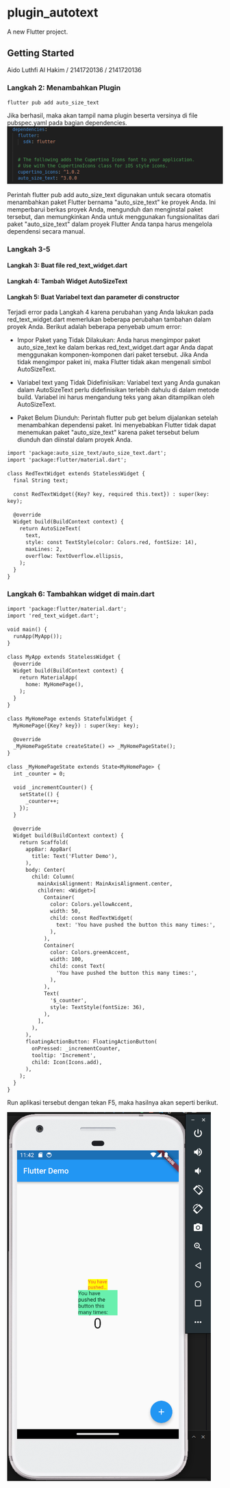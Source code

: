 # plugin_autotext

A new Flutter project.

## Getting Started

Aido Luthfi Al Hakim / 2141720136 / 2141720136

### Langkah 2: Menambahkan Plugin
```
flutter pub add auto_size_text
```
Jika berhasil, maka akan tampil nama plugin beserta versinya di file pubspec.yaml pada bagian dependencies.
![ss](screenshot/ss.png)

Perintah flutter pub add auto_size_text digunakan untuk secara otomatis menambahkan paket Flutter bernama "auto_size_text" ke proyek Anda. Ini memperbarui berkas proyek Anda, mengunduh dan menginstal paket tersebut, dan memungkinkan Anda untuk menggunakan fungsionalitas dari paket "auto_size_text" dalam proyek Flutter Anda tanpa harus mengelola dependensi secara manual.


### Langkah 3-5
#### Langkah 3: Buat file red_text_widget.dart
#### Langkah 4: Tambah Widget AutoSizeText
#### Langkah 5: Buat Variabel text dan parameter di constructor

Terjadi error pada Langkah 4 karena perubahan yang Anda lakukan pada red_text_widget.dart memerlukan beberapa perubahan tambahan dalam proyek Anda. Berikut adalah beberapa penyebab umum error:

- Impor Paket yang Tidak Dilakukan: Anda harus mengimpor paket auto_size_text ke dalam berkas red_text_widget.dart agar Anda dapat menggunakan komponen-komponen dari paket tersebut. Jika Anda tidak mengimpor paket ini, maka Flutter tidak akan mengenali simbol AutoSizeText.

- Variabel text yang Tidak Didefinisikan: Variabel text yang Anda gunakan dalam AutoSizeText perlu didefinisikan terlebih dahulu di dalam metode build. Variabel ini harus mengandung teks yang akan ditampilkan oleh AutoSizeText.

- Paket Belum Diunduh: Perintah flutter pub get belum dijalankan setelah menambahkan dependensi paket. Ini menyebabkan Flutter tidak dapat menemukan paket "auto_size_text" karena paket tersebut belum diunduh dan diinstal dalam proyek Anda.


```
import 'package:auto_size_text/auto_size_text.dart';
import 'package:flutter/material.dart';

class RedTextWidget extends StatelessWidget {
  final String text;

  const RedTextWidget({Key? key, required this.text}) : super(key: key);

  @override
  Widget build(BuildContext context) {
    return AutoSizeText(
      text,
      style: const TextStyle(color: Colors.red, fontSize: 14),
      maxLines: 2,
      overflow: TextOverflow.ellipsis,
    );
  }
}
```
### Langkah 6: Tambahkan widget di main.dart
```
import 'package:flutter/material.dart';
import 'red_text_widget.dart';

void main() {
  runApp(MyApp());
}

class MyApp extends StatelessWidget {
  @override
  Widget build(BuildContext context) {
    return MaterialApp(
      home: MyHomePage(),
    );
  }
}

class MyHomePage extends StatefulWidget {
  MyHomePage({Key? key}) : super(key: key);

  @override
  _MyHomePageState createState() => _MyHomePageState();
}

class _MyHomePageState extends State<MyHomePage> {
  int _counter = 0;

  void _incrementCounter() {
    setState(() {
      _counter++;
    });
  }

  @override
  Widget build(BuildContext context) {
    return Scaffold(
      appBar: AppBar(
        title: Text('Flutter Demo'),
      ),
      body: Center(
        child: Column(
          mainAxisAlignment: MainAxisAlignment.center,
          children: <Widget>[
            Container(
              color: Colors.yellowAccent,
              width: 50,
              child: const RedTextWidget(
                text: 'You have pushed the button this many times:',
              ),
            ),
            Container(
              color: Colors.greenAccent,
              width: 100,
              child: const Text(
                'You have pushed the button this many times:',
              ),
            ),
            Text(
              '$_counter',
              style: TextStyle(fontSize: 36),
            ),
          ],
        ),
      ),
      floatingActionButton: FloatingActionButton(
        onPressed: _incrementCounter,
        tooltip: 'Increment',
        child: Icon(Icons.add),
      ),
    );
  }
}
```

Run aplikasi tersebut dengan tekan F5, maka hasilnya akan seperti berikut.

![ss](screenshot/ss2.png)
